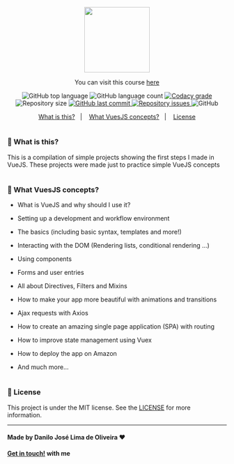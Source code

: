 <p align="center">
  <img height="150"src="https://miro.medium.com/max/1200/1*OrjCKmou1jT4It5so5gvOA.jpeg">
</p>

<p align="center">
You can visit this course <a href="https://www.udemy.com/course/vue-js-completo/">here</a>
</p>

<p align="center">
  <img alt="GitHub top language" src="https://img.shields.io/github/languages/top/Danilo-Js/VueJS-2-My-First-Projects">

  <img alt="GitHub language count" src="https://img.shields.io/github/languages/count/Danilo-Js/VueJS-2-My-First-Projects">

  <a href="https://app.codacy.com/gh/Danilo-Js/VueJS-2-My-First-Projects?utm_source=github.com&utm_medium=referral&utm_content=Danilo-Js/VueJS-2-My-First-Projects&utm_campaign=Badge_Grade">
    <img alt="Codacy grade" src="https://api.codacy.com/project/badge/Grade/026c9b6c530f44afa307d303b5dc2cd5">
  </a>

  <img alt="Repository size" src="https://img.shields.io/github/repo-size/Danilo-Js/VueJS-2-My-First-Projects">
  
  <a href="https://img.shields.io/github/last-commit/Danilo-Js/VueJS-2-My-First-Projects/commits/master">
    <img alt="GitHub last commit" src="https://img.shields.io/github/last-commit/Danilo-Js/VueJS-2-My-First-Projects">
  </a>

  <a href="https://img.shields.io/github/issues/Danilo-Js/VueJS-2-My-First-Projects/issues">
    <img alt="Repository issues" src="https://img.shields.io/github/issues/Danilo-Js/VueJS-2-My-First-Projects">
  </a>

  <img alt="GitHub" src="https://img.shields.io/github/license/Danilo-Js/VueJS-2-My-First-Projects">
</p>

<p align="center" direction="row">
  <a href="#balloon-what-is-this">What is this?</a>&nbsp;&nbsp;&nbsp;|&nbsp;&nbsp;&nbsp;
  <a href="#iphone-what-vuejs-concepts">What VuesJS concepts?</a>&nbsp;&nbsp;&nbsp;|&nbsp;&nbsp;&nbsp;
  <a href="#memo-license">License</a>
</p>

#

### :balloon: What is this?

This is a compilation of simple projects showing the first steps I made in VueJS. These projects were made just to practice simple VueJS concepts

#

### :iphone: What VuesJS concepts?

- What is VueJS and why should I use it?

- Setting up a development and workflow environment

- The basics (including basic syntax, templates and more!)

- Interacting with the DOM (Rendering lists, conditional rendering ...)

- Using components

- Forms and user entries

- All about Directives, Filters and Mixins

- How to make your app more beautiful with animations and transitions

- Ajax requests with Axios

- How to create an amazing single page application (SPA) with routing

- How to improve state management using Vuex

- How to deploy the app on Amazon

- And much more…

#

### :memo: License

This project is under the MIT license. See the [LICENSE](https://github.com/Danilo-Js/VueJS-2-My-First-Projects/blob/main/LICENSE) for more information.

---

#### Made by Danilo José Lima de Oliveira ♥

#### [Get in touch!](https://www.linkedin.com/in/danilo-js/) with me
